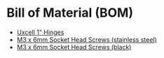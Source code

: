 # Bill of Material (BOM)

* [Uxcell 1" Hinges](https://amzn.to/2HWyv9z)
* [M3 x 6mm Socket Head Screws (stainless steel)](https://amzn.to/2IkSP3Q)
* [M3 x 6mm Socket Head Screws (black)](https://amzn.to/2roVmjE)
